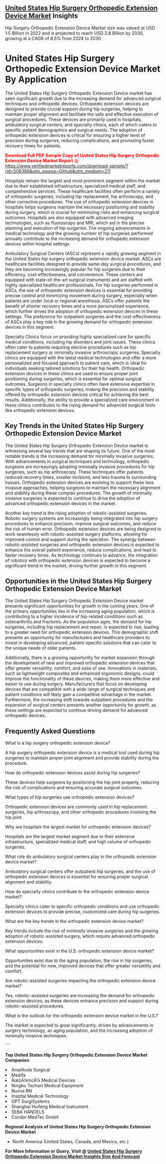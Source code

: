 <h2><a href="https://www.verifiedmarketreports.com/download-sample/?rid=506396&amp;utm_source=Github&amp;utm_medium=211" target="_blank">United States Hip Surgery Orthopedic Extension Device Market</a> Insights</h2><p>Hip Surgery Orthopedic Extension Device Market size was valued at USD 1.5 Billion in 2022 and is projected to reach USD 2.8 Billion by 2030, growing at a CAGR of 8.5% from 2024 to 2030.</p><p><h1>United States Hip Surgery Orthopedic Extension Device Market By Application</h1><p>The United States Hip Surgery Orthopedic Extension Device market has seen significant growth due to the increasing demand for advanced surgical techniques and orthopedic devices. Orthopedic extension devices are designed to provide crucial support during hip surgeries, helping to maintain proper alignment and facilitate the safe and effective execution of surgical procedures. These devices are primarily used in hospitals, ambulatory surgical centers, and specialty clinics, each of which caters to specific patient demographics and surgical needs. The adoption of orthopedic extension devices is critical for ensuring a higher level of precision during surgeries, reducing complications, and promoting faster recovery times for patients. <p><span class=""><span style="color: #ff0000;"><strong>Download Full PDF Sample Copy of United States Hip Surgery Orthopedic Extension Device Market Report</strong> @ </span><a href="https://www.verifiedmarketreports.com/download-sample/?rid=506396&amp;utm_source=Github&amp;utm_medium=211" target="_blank">https://www.verifiedmarketreports.com/download-sample/?rid=506396&amp;utm_source=Github&amp;utm_medium=211</a></span></p></p><p>Hospitals remain the largest and most prominent segment within the market due to their established infrastructure, specialized medical staff, and comprehensive services. These healthcare facilities often perform a variety of orthopedic surgeries, including hip replacement, hip arthroscopy, and other corrective procedures. The use of orthopedic extension devices in hospitals helps surgeons maintain the necessary positioning and stability during surgery, which is crucial for minimizing risks and enhancing surgical outcomes. Hospitals are also equipped with advanced imaging technologies, such as fluoroscopy and MRI, which aid in the precise planning and execution of hip surgeries. The ongoing advancements in medical technology and the growing number of hip surgeries performed annually contribute to the increasing demand for orthopedic extension devices within hospital settings.</p><p>Ambulatory Surgical Centers (ASCs) represent a rapidly growing segment in the United States hip surgery orthopedic extension device market. ASCs are healthcare facilities designed to provide same-day surgical procedures, and they are becoming increasingly popular for hip surgeries due to their efficiency, cost-effectiveness, and convenience. These centers are equipped with state-of-the-art surgical instruments and are staffed with highly specialized healthcare professionals. For hip surgeries performed in ASCs, the use of orthopedic extension devices is essential for providing precise control and minimizing movement during surgery, especially when patients are under local or regional anesthesia. ASCs offer patients the benefit of shorter recovery times and a more personalized experience, which further drives the adoption of orthopedic extension devices in these settings. The preference for outpatient surgeries and the cost-effectiveness of ASCs play a key role in the growing demand for orthopedic extension devices in this segment.</p><p>Specialty Clinics focus on providing highly specialized care for specific medical conditions, including hip disorders and joint issues. These clinics often cater to patients requiring elective procedures such as hip replacement surgery or minimally invasive arthroscopic surgeries. Specialty clinics are equipped with the latest medical technologies and offer a more personalized and focused approach to patient care, which is ideal for individuals seeking tailored solutions for their hip health. Orthopedic extension devices in these clinics are used to ensure proper joint positioning during surgeries, which is essential for optimal surgical outcomes. Surgeons in specialty clinics often have extensive expertise in specific types of orthopedic surgeries, making the precision and stability offered by orthopedic extension devices critical for achieving the best results. Additionally, the ability to provide a specialized care environment in these clinics contributes to the rising demand for advanced surgical tools like orthopedic extension devices.</p><h2>Key Trends in the United States Hip Surgery Orthopedic Extension Device Market</h2><p>The United States Hip Surgery Orthopedic Extension Device market is witnessing several key trends that are shaping its future. One of the most notable trends is the increasing demand for minimally invasive surgeries. With advancements in surgical techniques and technology, orthopedic surgeons are increasingly adopting minimally invasive procedures for hip surgeries, such as hip arthroscopy. These techniques offer patients reduced recovery times, smaller incisions, and less trauma to surrounding tissues. Orthopedic extension devices are evolving to support these less invasive approaches, helping surgeons to maintain the necessary alignment and stability during these complex procedures. The growth of minimally invasive surgeries is expected to continue to drive the adoption of advanced orthopedic extension devices in the market.</p><p>Another key trend is the rising adoption of robotic-assisted surgeries. Robotic surgery systems are increasingly being integrated into hip surgery procedures to enhance precision, improve surgical outcomes, and reduce the risk of human error. Orthopedic extension devices are being designed to work seamlessly with robotic-assisted surgery platforms, allowing for improved control and support during the operation. The synergy between robotic-assisted surgeries and orthopedic extension devices is expected to enhance the overall patient experience, reduce complications, and lead to faster recovery times. As technology continues to advance, the integration of robotics with orthopedic extension devices is expected to become a significant trend in the market, driving further growth in this segment.</p><h2>Opportunities in the United States Hip Surgery Orthopedic Extension Device Market</h2><p>The United States Hip Surgery Orthopedic Extension Device market presents significant opportunities for growth in the coming years. One of the primary opportunities lies in the increasing aging population, which is contributing to a higher incidence of hip-related conditions such as osteoarthritis and fractures. As the population ages, the demand for hip surgeries, including hip replacement and repair, is expected to rise, leading to a greater need for orthopedic extension devices. This demographic shift presents an opportunity for manufacturers and healthcare providers to invest in developing advanced, patient-specific solutions that can cater to the unique needs of older patients.</p><p>Additionally, there is a growing opportunity for market expansion through the development of new and improved orthopedic extension devices that offer greater versatility, comfort, and ease of use. Innovations in materials, such as lightweight composites and enhanced ergonomic designs, could improve the functionality of these devices, making them more effective and easier to use during surgery. Manufacturers that focus on developing devices that are compatible with a wide range of surgical techniques and patient conditions will likely gain a competitive advantage in the market. Furthermore, the increasing shift towards outpatient procedures and the expansion of surgical centers presents another opportunity for growth, as these settings are expected to continue driving demand for advanced orthopedic devices.</p><h2>Frequently Asked Questions</h2><p>What is a hip surgery orthopedic extension device?</p><p>A hip surgery orthopedic extension device is a medical tool used during hip surgeries to maintain proper joint alignment and provide stability during the procedure.</p><p>How do orthopedic extension devices assist during hip surgeries?</p><p>These devices help surgeons by positioning the hip joint properly, reducing the risk of complications and ensuring accurate surgical outcomes.</p><p>What types of hip surgeries use orthopedic extension devices?</p><p>Orthopedic extension devices are commonly used in hip replacement surgeries, hip arthroscopy, and other orthopedic procedures involving the hip joint.</p><p>Why are hospitals the largest market for orthopedic extension devices?</p><p>Hospitals are the largest market segment due to their extensive infrastructure, specialized medical staff, and high volume of orthopedic surgeries.</p><p>What role do ambulatory surgical centers play in the orthopedic extension device market?</p><p>Ambulatory surgical centers offer outpatient hip surgeries, and the use of orthopedic extension devices is essential for ensuring proper surgical alignment and stability.</p><p>How do specialty clinics contribute to the orthopedic extension device market?</p><p>Specialty clinics cater to specific orthopedic conditions and use orthopedic extension devices to provide precise, customized care during hip surgeries.</p><p>What are the key trends in the orthopedic extension device market?</p><p>Key trends include the rise of minimally invasive surgeries and the growing adoption of robotic-assisted surgery, which require advanced orthopedic extension devices.</p><p>What opportunities exist in the U.S. orthopedic extension device market?</p><p>Opportunities exist due to the aging population, the rise in hip surgeries, and the potential for new, improved devices that offer greater versatility and comfort.</p><p>Are robotic-assisted surgeries impacting the orthopedic extension device market?</p><p>Yes, robotic-assisted surgeries are increasing the demand for orthopedic extension devices, as these devices enhance precision and support during robotic-assisted procedures.</p><p>What is the outlook for the orthopedic extension device market in the U.S.?</p><p>The market is expected to grow significantly, driven by advancements in surgery technology, an aging population, and the increasing adoption of minimally invasive techniques.</p>```</p><p><strong>Top United States Hip Surgery Orthopedic Extension Device Market Companies</strong></p><div data-test-id=""><p><li>Amplitude Surgical</li><li> Medifa</li><li> ÃœzÃ¼mcÃ¼ Medical Devices</li><li> Ningbo Techart Medical Equipment</li><li> Nuova BN</li><li> Inspital Medical Technology</li><li> OPT SurgiSystems</li><li> Shanghai Huifeng Medical Instrument</li><li> SEBA HANDELS</li><li> Condor MedTec GmbH</li></p><div><strong>Regional Analysis of&nbsp;United States Hip Surgery Orthopedic Extension Device Market</strong></div><ul><li dir="ltr"><p dir="ltr">North America&nbsp;(United States, Canada, and Mexico, etc.)</p></li></ul><p><strong>For More Information or Query, Visit @&nbsp;</strong><strong><a href="https://www.verifiedmarketreports.com/product/hip-surgery-orthopedic-extension-device-market/?utm_source=Github&amp;utm_medium=211" target="_blank">United States Hip Surgery Orthopedic Extension Device Market Insights Size And Forecast</a></strong></p></div>
